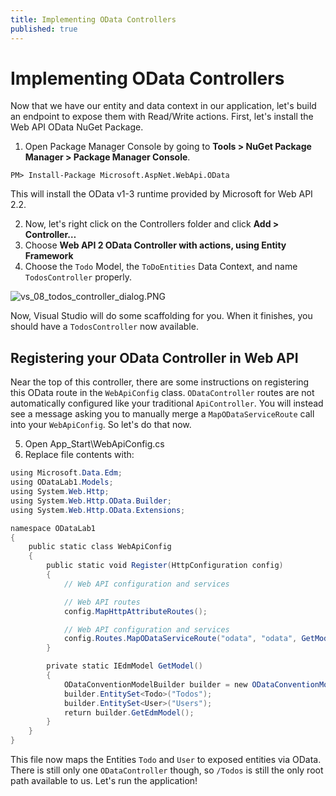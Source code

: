 ```yaml
---
title: Implementing OData Controllers
published: true
---
```


# Implementing OData Controllers

Now that we have our entity and data context in our application, let's build an endpoint to expose them with Read/Write actions. First, let's install the Web API OData NuGet Package.

1. Open Package Manager Console by going to **Tools > NuGet Package Manager > Package Manager Console**.

```
PM> Install-Package Microsoft.AspNet.WebApi.OData
```

This will install the OData v1-3 runtime provided by Microsoft for Web API 2.2.

2. Now, let's right click on the Controllers folder and click **Add > Controller…**
3. Choose **Web API 2 OData Controller with actions, using Entity Framework**
4. Choose the `Todo` Model, the `ToDoEntities` Data Context, and name `TodosController` properly.

![vs_08_todos_controller_dialog.PNG]({{site.baseurl}}/img/vs_08_todos_controller_dialog.PNG)

Now, Visual Studio will do some scaffolding for you. When it finishes, you should have a `TodosController` now available.

## Registering your OData Controller in Web API

Near the top of this controller, there are some instructions on registering this OData route in the `WebApiConfig` class. `ODataController` routes are not automatically configured like your traditional `ApiController`. You will instead see a message asking you to manually merge a `MapODataServiceRoute` call into your `WebApiConfig`. So let's do that now.

5. Open App_Start\WebApiConfig.cs
6. Replace file contents with:

```csharp
using Microsoft.Data.Edm;
using ODataLab1.Models;
using System.Web.Http;
using System.Web.Http.OData.Builder;
using System.Web.Http.OData.Extensions;

namespace ODataLab1
{
    public static class WebApiConfig
    {
        public static void Register(HttpConfiguration config)
        {
            // Web API configuration and services

            // Web API routes
            config.MapHttpAttributeRoutes();

            // Web API configuration and services
            config.Routes.MapODataServiceRoute("odata", "odata", GetModel());
        }

        private static IEdmModel GetModel()
        {
            ODataConventionModelBuilder builder = new ODataConventionModelBuilder();
            builder.EntitySet<Todo>("Todos");
            builder.EntitySet<User>("Users");
            return builder.GetEdmModel();
        }
    }
}
```

This file now maps the Entities `Todo` and `User` to exposed entities via OData. There is still only one `ODataController` though, so `/Todos` is still the only root path available to us. Let's run the application!
